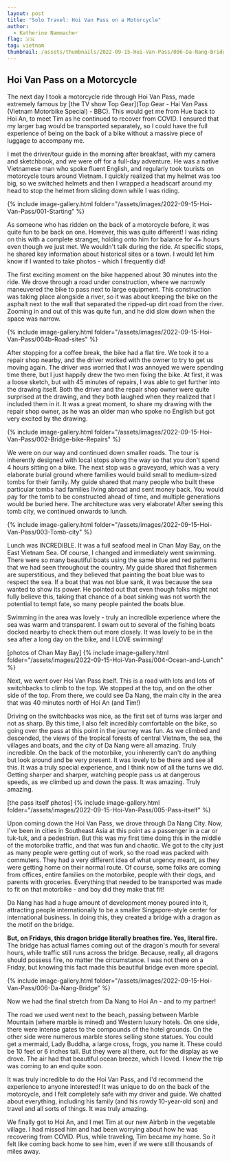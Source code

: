 ```yaml
---
layout: post
title: "Solo Travel: Hoi Van Pass on a Motorcycle"
author:
  - Katherine Nammacher
flag: 🇻🇳
tag: vietnam
thumbnail: /assets/thumbnails/2022-09-15-Hoi-Van-Pass/006-Da-Nang-Bridge/IMG_5679.JPG
---
```


## Hoi Van Pass on a Motorcycle
The next day I took a motorcycle ride through Hoi Van Pass, made extremely famous by [the TV show Top Gear](Top Gear - Hai Van Pass (Vietnam Motorbike Special) - BBC). This would get me from Hue back to Hoi An, to meet Tim as he continued to recover from COVID. I ensured that my larger bag would be transported separately, so I could have the full experience of being on the back of a bike without a massive piece of luggage to accompany me. 

I met the driver/tour guide in the morning after breakfast, with my camera and sketchbook, and we were off for a full-day adventure. He was a native Vietnamese man who spoke fluent English, and regularly took tourists on motorcycle tours around Vietnam. I quickly realized that my helmet was too big, so we switched helmets and then I wrapped a headscarf around my head to stop the helmet from sliding down while I was riding. 

{% include image-gallery.html folder="/assets/images/2022-09-15-Hoi-Van-Pass/001-Starting" %}

As someone who has ridden on the back of a motorcycle before, it was quite fun to be back on one. However, this was quite different! I was riding on this with a complete stranger, holding onto him for balance for 4+ hours even though we just met. We wouldn't talk during the ride. At specific stops, he shared key information about historical sites or a town. I would let him know if I wanted to take photos - which I frequently did! 

The first exciting moment on the bike happened about 30 minutes into the ride. We drove through a road under construction, where we narrowly maneuvered the bike to pass next to large equipment. This construction was taking place alongside a river, so it was about keeping the bike on the asphalt next to the wall that separated the ripped-up dirt road from the river. Zooming in and out of this was quite fun, and he did slow down when the space was narrow. 

{% include image-gallery.html folder="/assets/images/2022-09-15-Hoi-Van-Pass/004b-Road-sites" %}


After stopping for a coffee break, the bike had a flat tire. We took it to a repair shop nearby, and the driver worked with the owner to try to get us moving again. The driver was worried that I was annoyed we were spending time there, but I just happily drew the two men fixing the bike. At first, it was a loose sketch, but with 45 minutes of repairs, I was able to get further into the drawing itself. Both the driver and the repair shop owner were quite surprised at the drawing, and they both laughed when they realized that I included them in it. It was a great moment, to share my drawing with the repair shop owner, as he was an older man who spoke no English but got very excited by the drawing. 

{% include image-gallery.html folder="/assets/images/2022-09-15-Hoi-Van-Pass/002-Bridge-bike-Repairs" %}


We were on our way and continued down smaller roads. The tour is inherently designed with local stops along the way so that you don't spend 4 hours sitting on a bike. The next stop was a graveyard, which was a very elaborate burial ground where families would build small to medium-sized tombs for their family. My guide shared that many people who built these particular tombs had families living abroad and sent money back. You would pay for the tomb to be constructed ahead of time, and multiple generations would be buried here. The architecture was very elaborate! After seeing this tomb city, we continued onwards to lunch. 

{% include image-gallery.html folder="/assets/images/2022-09-15-Hoi-Van-Pass/003-Tomb-city" %}


Lunch was INCREDIBLE. It was a full seafood meal in Chan May Bay, on the East Vietnam Sea. Of course, I changed and immediately went swimming. There were so many beautiful boats using the same blue and red patterns that we had seen throughout the country. My guide shared that fishermen are superstitious, and they believed that painting the boat blue was to respect the sea. If a boat that was not blue sank, it was because the sea wanted to show its power. He pointed out that even though folks might not fully believe this, taking that chance of a boat sinking was not worth the potential to tempt fate, so many people painted the boats blue. 

Swimming in the area was lovely - truly an incredible experience where the sea was warm and transparent. I swam out to several of the fishing boats docked nearby to check them out more closely. It was lovely to be in the sea after a long day on the bike, and I LOVE swimming!


[photos of Chan May Bay]
{% include image-gallery.html folder="/assets/images/2022-09-15-Hoi-Van-Pass/004-Ocean-and-Lunch" %}


Next, we went over Hoi Van Pass itself. This is a road with lots and lots of switchbacks to climb to the top. We stopped at the top, and on the other side of the top. From there, we could see Da Nang, the main city in the area that was 40 minutes north of Hoi An (and Tim!)

Driving on the switchbacks was nice, as the first set of turns was larger and not as sharp. By this time, I also felt incredibly comfortable on the bike, so going over the pass at this point in the journey was fun. As we climbed and descended, the views of the tropical forests of central Vietnam, the sea, the villages and boats, and the city of Da Nang were all amazing. Truly incredible. On the back of the motorbike, you inherently can't do anything but look around and be very present. It was lovely to be there and see all this. It was a truly special experience, and I think now of all the turns we did. Getting sharper and sharper, watching people pass us at dangerous speeds, as we climbed up and down the pass. It was amazing. Truly amazing.

[the pass itself photos]
{% include image-gallery.html folder="/assets/images/2022-09-15-Hoi-Van-Pass/005-Pass-itself" %}


Upon coming down the Hoi Van Pass, we drove through Da Nang City. Now, I've been in cities in Southeast Asia at this point as a passenger in a car or tuk-tuk, and a pedestrian. But this was my first time doing this in the middle of the motorbike traffic, and that was fun and chaotic. We got to the city just as many people were getting out of work, so the road was packed with commuters. They had a very different idea of what urgency meant, as they were getting home on their normal route. Of course, some folks are coming from offices, entire families on the motorbike, people with their dogs, and parents with groceries. Everything that needed to be transported was made to fit on that motorbike - and boy did they make that fit!

Da Nang has had a huge amount of development money poured into it, attracting people internationally to be a smaller Singapore-style center for international business. In doing this, they created a bridge with a dragon as the motif on the bridge.

**But, on Fridays, this dragon bridge literally breathes fire. Yes, literal fire.** The bridge has actual flames coming out of the dragon's mouth for several hours, while traffic still runs across the bridge. Because, really, all dragons should possess fire, no matter the circumstance. I was not there on a Friday, but knowing this fact made this beautiful bridge even more special. 

{% include image-gallery.html folder="/assets/images/2022-09-15-Hoi-Van-Pass/006-Da-Nang-Bridge" %}


Now we had the final stretch from Da Nang to Hoi An - and to my partner! 

The road we used went next to the beach, passing between Marble Mountain (where marble is mined) and Western luxury hotels. On one side, there were intense gates to the compounds of the hotel grounds. On the other side were numerous marble stores selling stone statues. You could get a mermaid, Lady Buddha, a large cross, frogs, you name it. These could be 10 feet or 6 inches tall. But they were all there, out for the display as we drove. The air had that beautiful ocean breeze, which I loved. I knew the trip was coming to an end quite soon. 

It was truly incredible to do the Hoi Van Pass, and I'd recommend the experience to anyone interested! It was unique to do on the back of the motorcycle, and I felt completely safe with my driver and guide. We chatted about everything, including his family (and his rowdy 10-year-old son) and travel and all sorts of things. It was truly amazing. 

We finally got to Hoi An, and I met Tim at our new Airbnb in the vegetable village. I had missed him and had been worrying about how he was recovering from COVID. Plus, while traveling, Tim became my home. So it felt like coming back home to see him, even if we were still thousands of miles away. 

